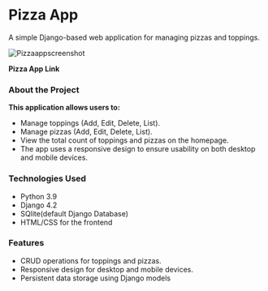 # Pizza App

A simple Django-based web application for managing pizzas and toppings.

![Pizzaappscreenshot](https://github.com/user-attachments/assets/edad35f0-b4a1-4c6e-ab82-ea85bbe31a56)



**Pizza App Link**

### About the Project

**This application allows users to:**

- Manage toppings (Add, Edit, Delete, List).
- Manage pizzas (Add, Edit, Delete, List).
- View the total count of toppings and pizzas on the homepage.
- The app uses a responsive design to ensure usability on both desktop and mobile devices.


### Technologies Used

- Python 3.9
- Django 4.2
- SQlite(default Django Database)
- HTML/CSS for the frontend


### Features

- CRUD operations for toppings and pizzas.
- Responsive design for desktop and mobile devices.
- Persistent data storage using Django models
